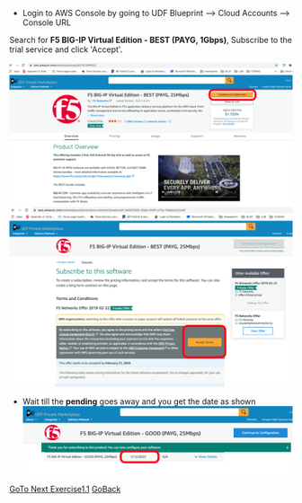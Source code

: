 - Login to AWS Console by going to UDF Blueprint –> Cloud Accounts –> Console URL

Search for **F5 BIG-IP Virtual Edition - BEST (PAYG, 1Gbps)**, Subscribe to the trial service and click 'Accept'.

![alt text](../images/pay1.png)
   ![alt text](../images/pay2.png)

- Wait till the **pending** goes away and you get the date as shown
   ![alt text](../images/pay3.png)

[GoTo Next Exercise1.1](4-ex)
[GoBack](../README.md)
